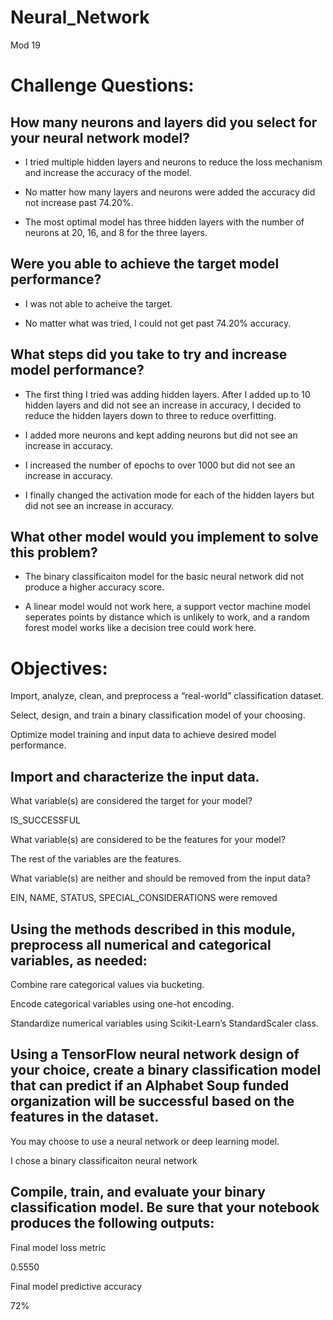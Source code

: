 # Neural_Network
Mod 19

# Challenge Questions:

## How many neurons and layers did you select for your neural network model?
* I tried multiple hidden layers and neurons to reduce the loss mechanism and increase the accuracy of the model. <p>
* No matter how many layers and neurons were added the accuracy did not increase past 74.20%. <p>
* The most optimal model has three hidden layers with the number of neurons at 20, 16, and 8 for the three layers. <p>

## Were you able to achieve the target model performance?
* I was not able to acheive the target. <p>
* No matter what was tried, I could not get past 74.20% accuracy. <p>
  
## What steps did you take to try and increase model performance?
* The first thing I tried was adding hidden layers. After I added up to 10 hidden layers and did not see an increase in accuracy, I decided to reduce the hidden layers down to three to reduce overfitting. <p>
* I added more neurons and kept adding neurons but did not see an increase in accuracy. <p>
* I increased the number of epochs to over 1000 but did not see an increase in accuracy. <p>
* I finally changed the activation mode for each of the hidden layers but did not see an increase in accuracy. <p>
  
## What other model would you implement to solve this problem?
* The binary classificaiton model for the basic neural network did not produce a higher accuracy score. <p>
* A linear model would not work here, a support vector machine model seperates points by distance which is unlikely to work, and a random forest model works like a decision tree could work here.
  
  
# Objectives:
Import, analyze, clean, and preprocess a “real-world” classification dataset.<p>
Select, design, and train a binary classification model of your choosing.<p>
Optimize model training and input data to achieve desired model performance.<p>
  

## Import and characterize the input data.

What variable(s) are considered the target for your model? <p>
  IS_SUCCESSFUL <p>
What variable(s) are considered to be the features for your model? <p>
  The rest of the variables are the features. <p>
What variable(s) are neither and should be removed from the input data? <p>
  EIN, NAME, STATUS, SPECIAL_CONSIDERATIONS were removed <p>

## Using the methods described in this module, preprocess all numerical and categorical variables, as needed:
Combine rare categorical values via bucketing. <p>
Encode categorical variables using one-hot encoding. <p>
Standardize numerical variables using Scikit-Learn’s StandardScaler class.<p>

## Using a TensorFlow neural network design of your choice, create a binary classification model that can predict if an Alphabet Soup funded organization will be successful based on the features in the dataset.
You may choose to use a neural network or deep learning model. <p>
  I chose a binary classificaiton neural network <p>
 
## Compile, train, and evaluate your binary classification model. Be sure that your notebook produces the following outputs:
Final model loss metric <p>
  0.5550 <p>
Final model predictive accuracy <p>
  72% <p>
  














